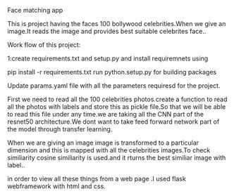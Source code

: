 Face matching app

This is  project having the faces 100 bollywood celebrities.When we give an image.It reads the image and provides best suitable celebrites face..


Work flow of this project:


1:create requirements.txt and setup.py and install requiremnets using

pip install -r requirements.txt
run python.setup.py for building packages


Update params.yaml file with all the parameters requiresd for the project.


First we need to read all the 100 celebrities photos.create a function to read all the photos with labels and store this as pickle file.So that we will be able to read this file under any time.we are taking all the CNN part of the resnet50 architecture.We dont want to take feed forward network part of the model through transfer learning.



When we are giving an image image is transformed to a particular dimension and this is mapped with all the celebrities images.To check similiarity cosine similiarity is used.and it rturns the best similiar image with label..


in order to view all these things from a web page .I used flask webframework with html and css.
